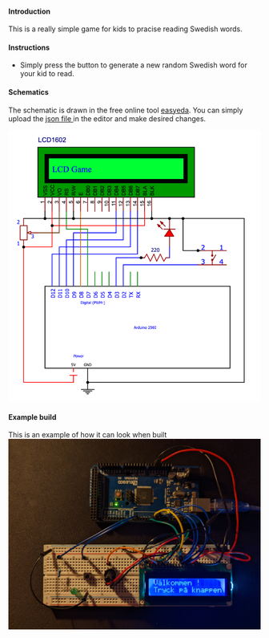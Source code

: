 #### Introduction 
This is a really simple game for kids to pracise reading Swedish words. 

#### Instructions

- Simply press the button to generate a new random Swedish word for your kid to read.

#### Schematics
The schematic is drawn in the free online tool [easyeda](https://easyeda.com/editor).
You can simply upload the [json file ](https://github.com/patchon/arduino-games/blob/main/lcdgame/schematic/lcdgame.json) in the editor and make desired changes. 

![](https://github.com/patchon/arduino-games/blob/main/lcdgame/schematic/lcdgame.png)


#### Example build
This is an example of how it can look when built
![](https://github.com/patchon/arduino-games/blob/main/lcdgame/schematic/example-build.jpg)
